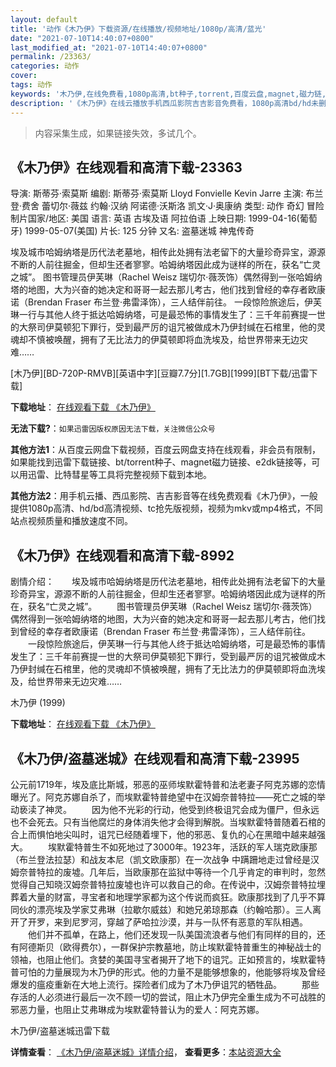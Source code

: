 ```yaml
---
layout: default
title: '动作《木乃伊》下载资源/在线播放/视频地址/1080p/高清/蓝光'
date: "2021-07-10T14:40:07+0800"
last_modified_at: "2021-07-10T14:40:07+0800"
permalink: /23363/
categories: 动作
cover:
tags: 动作
keywords: '木乃伊,在线免费看,1080p高清,bt种子,torrent,百度云盘,magnet,磁力链,迅雷下载资源'
description: '《木乃伊》在线云播放手机西瓜影院吉吉影音免费看，1080p高清bd/hd未删减完整版和tc抢先枪版，mkv/mp4格式，附带bt/torrent种子、magnet/磁力链、百度云盘、网盘资源迅雷下载链接'
---
```


>内容采集生成，如果链接失效，多试几个。


## 《木乃伊》在线观看和高清下载-23363

导演: 斯蒂芬·索莫斯 编剧: 斯蒂芬·索莫斯 Lloyd Fonvielle Kevin Jarre 主演: 布兰登·费舍 蕾切尔·薇兹 约翰·汉纳 阿诺德·沃斯洛 凯文·J·奥康纳 类型: 动作 奇幻 冒险 制片国家/地区: 美国 语言: 英语 古埃及语 阿拉伯语 上映日期: 1999-04-16(葡萄牙) 1999-05-07(美国) 片长: 125 分钟 又名: 盗墓迷城 神鬼传奇

埃及城市哈姆纳塔是历代法老墓地，相传此处拥有法老留下的大量珍奇异宝，源源不断的人前往掘金，但却生还者寥寥。哈姆纳塔因此成为谜样的所在，获名“亡灵之城”。 图书管理员伊芙琳（Rachel Weisz 瑞切尔·薇茨饰）偶然得到一张哈姆纳塔的地图，大为兴奋的她决定和哥哥一起去那儿考古，他们找到曾经的幸存者欧康诺（Brendan Fraser 布兰登·弗雷泽饰），三人结伴前往。 一段惊险旅途后，伊芙琳一行与其他人终于抵达哈姆纳塔，可是最恐怖的事情发生了：三千年前赛提一世的大祭司伊莫顿犯下罪行，受到最严厉的诅咒被做成木乃伊封缄在石棺里，他的灵魂却不慎被唤醒，拥有了无比法力的伊莫顿即将血洗埃及，给世界带来无边灾难……


[木乃伊][BD-720P-RMVB][英语中字][豆瓣7.7分][1.7GB][1999][BT下载/迅雷下载]

**下载地址**： [在线观看下载 《木乃伊》](https://www.btdx8.com/torrent/the_mummy_1999.html) 


**无法下载?**：`如果迅雷因版权原因无法下载，关注微信公众号 `

**其他方法1**：从百度云网盘下载视频，百度云网盘支持在线观看，非会员有限制，如果能找到迅雷下载链接、bt/torrent种子、magnet磁力链接、e2dk链接等，可以用迅雷、比特彗星等工具将完整视频下载到本地。

**其他方法2**：用手机云播、西瓜影院、吉吉影音等在线免费观看《木乃伊》，一般提供1080p高清、hd/bd高清视频、tc抢先版视频，视频为mkv或mp4格式，不同站点视频质量和播放速度不同。


## 《木乃伊》在线观看和高清下载-8992

剧情介绍：　　埃及城市哈姆纳塔是历代法老墓地，相传此处拥有法老留下的大量珍奇异宝，源源不断的人前往掘金，但却生还者寥寥。哈姆纳塔因此成为谜样的所在，获名“亡灵之城”。 　　图书管理员伊芙琳（Rachel Weisz 瑞切尔·薇茨饰）偶然得到一张哈姆纳塔的地图，大为兴奋的她决定和哥哥一起去那儿考古，他们找到曾经的幸存者欧康诺（Brendan Fraser 布兰登·弗雷泽饰），三人结伴前往。 　　一段惊险旅途后，伊芙琳一行与其他人终于抵达哈姆纳塔，可是最恐怖的事情发生了：三千年前赛提一世的大祭司伊莫顿犯下罪行，受到最严厉的诅咒被做成木乃伊封缄在石棺里，他的灵魂却不慎被唤醒，拥有了无比法力的伊莫顿即将血洗埃及，给世界带来无边灾难……


木乃伊 (1999)

**下载地址**： [在线观看下载 《木乃伊》](https://www.btbtdy.me/btdy/dy10120.html) 


## 《木乃伊/盗墓迷城》在线观看和高清下载-23995

公元前1719年，埃及底比斯城，邪恶的巫师埃默霍特普和法老妻子阿克苏娜的恋情曝光了。阿克苏娜自杀了，而埃默霍特普绝望中在汉姆奈普特拉——死亡之城的举动亵渎了神灵。 　　因为他不光彩的行动，他受到终极诅咒会成为僵尸，但永远也不会死去。只有当他腐烂的身体消失他才会得到解脱。当埃默霍特普随着石棺的合上而惧怕地尖叫时，诅咒已经随着埋下，他的邪恶、复仇的心在黑暗中越来越强大。 　　埃默霍特普生不如死地过了3000年。1923年，活跃的军人瑞克欧康那（布兰登法拉瑟）和战友本尼（凯文欧康那）在一次战争 中蹒跚地走过曾经是汉姆奈普特拉的废墟。几年后，当欧康那在监狱中等待一个几乎肯定的审判时，忽然觉得自己知晓汉姆奈普特拉废墟也许可以救自己的命。在传说中，汉姆奈普特拉埋葬着大量的财富，寻宝者和地理学家都为这个传说而疯狂。欧康那找到了几乎不算同伙的漂亮埃及学家艾弗琳（拉歇尔威兹）和她兄弟琼那森（约翰哈那）。三人离开了开罗，来到尼罗河，穿越了萨哈拉沙漠，并与一队怀有恶意的军队相遇。 　　他们并不孤单，在路上，他们还发现一队美国流浪者与他们有同样的目的，还有阿德斯贝（欧得费尔），一群保护宗教墓地，防止埃默霍特普重生的神秘战士的领袖，也阻止他们。贪婪的美国寻宝者揭开了地下的诅咒。正如预言的，埃默霍特普可怕的力量展现为木乃伊的形式。他的力量不是能够想象的，他能够将埃及曾经爆发的瘟疫重新在大地上流行。探险者们成为了木乃伊诅咒的牺牲品。 　　那些存活的人必须进行最后一次不顾一切的尝试，阻止木乃伊完全重生成为不可战胜的邪恶力量，也阻止艾弗琳成为埃默霍特普认为的爱人：阿克苏娜。


木乃伊/盗墓迷城迅雷下载

**详情查看**： [《木乃伊/盗墓迷城》详情介绍](/movie/23995/)， **查看更多**：[本站资源大全](/movie/t/all/)

